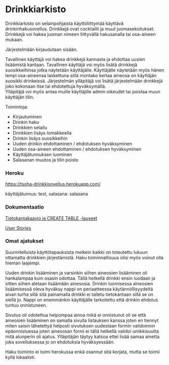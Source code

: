 # Drinkkiarkisto

Drinkkiarkisto on selainpohjaista käyttöliittymää käyttävä drinkinhakusovellus. 
Drinkkejä ovat cocktailit ja muut juomasekoitukset. 
Drinkkejä voi hakea juoman nimeen liittyvällä hakusanalla tai osa-aineen mukaan. 

Järjestelmään kirjaudutaan sisään.

Tavallinen käyttäjä voi hakea drinkkejä kannasta ja ehdottaa uusien lisäämistä kantaan. Tavallinen käyttäjä voi myös lisätä drinkkejä suosikkeihinsa jotka näytetään käyttäjälle. Käyttäjälle näytetään myös hänen lempi osa-aineensa laskettuna siitä montako kertaa aineosa on käyttäjän suosikki drinkeissä.
Järjestelmän ylläpitäjä voi lisätä järjestelmään drinkkejä joko kokonaan itse tai ehdotettuja hyväksymällä.  
Ylläpitäjä voi myös antaa muille käyttäjille admin oikeudet tai poistaa muun käyttäjän tilin.

Toimintoja:

  * Kirjautuminen
  * Drinkin haku
  * Drinkkien selailu
  * Drinkkien lisäys lomakkeella
  * Drinkin lisäys suosikkeihin
  * Uuden drinkin ehdottaminen / ehdotuksen hyväksyminen
  * Uuden osa-aineen ehdottaminen / ehdotuksen hyväksyminen
  * Käyttäjätunnuksen luominen
  * Salasanan muutos ja tilin poisto
  
### Heroku

https://tsoha-drinkkisovellus.herokuapp.com/

käyttäjätunnus: test, salasana: salasana


### Dokumentaatio

[Tietokantakaavio ja CREATE TABLE -lauseet](https://github.com/karoliinaemilia/drinkkiarkisto/blob/master/documentation/tietokantakaavio.md)

[User Stories](https://github.com/karoliinaemilia/drinkkiarkisto/blob/master/documentation/userstories.md)

### Omat ajatukset

Suunnitelluista käyttötapauksista melkein kaikki on toteutettu lukuun ottamatta drinkkien järjestämistä. Haku toiminnallisuus olisi myös voinut olla hieman laajempi.

Uuden drinkin lisääminen ja varsinkin siihen aineosien lisääminen oli hankalampaa kuin osasin odottaa. Tällä hetkellä drinkki ensin luodaan ja sitten siihen aletaan lisäämään ainesosia. Drinkin luomisessa aineosien lisäämisessä oleva hyväksy nappi on periaatteessa käytännöllisyydeltä aivan turha sillä sitä painamalla drinkki ei talletu tietokantaan sillä se on siellä jo. Nappi on enemmänkin käyttäjälle tarkoitettu että drinkin ehdotus tuntuu onnistuneen.

Sivutus oli odotettua helpompaa ainoa mikä ei onnistunut oli se että aineosien lisääminen on samalla sivulla listauksen kanssa joten en tiennyt miten saisin lähetettyä helposti sivutuksen uudestaan formin validoinnin epäonnistuessa joten ainesosan formi ei tällä hetkellä validoi uniikkisuutta mitä alunperin oli ajatus. Ylläpitäjän täytyy katsoa ettei lisää samaa ainetta joka sovelluksessa jo on ehdotuksia hyväksyessään.

Haku toiminto ei toimi herokussa enkä osannut sitä korjata, mutta se toimii kyllä lokaalisti.
